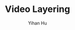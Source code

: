 ---
vol: '009'
time: 2025.04.18
title: "Video Layering"
author: "Yihan Hu"
info: "Master Student from BJTU"
---